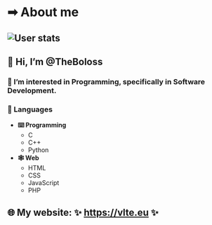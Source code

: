 # ➡ About me

![User stats](https://github-readme-stats.vercel.app/api?username=TheBoloss&theme=dark&show_icons=true&include_all_commits=true)
---
## 👋 Hi, I’m @TheBoloss

### 👀 I’m interested in **Programming**, specifically in **Software Development**.

### 📃 Languages
- **⌨️ Programming**
  - C
  - C++
  - Python
- **🕸️ Web**
  - HTML
  - CSS
  - JavaScript
  - PHP

## 🌐 My website: ✨ https://vlte.eu ✨
